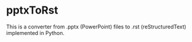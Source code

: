 # pptxToRst
 This is a converter from .pptx (PowerPoint) files to .rst (reStructuredText) implemented in Python.

